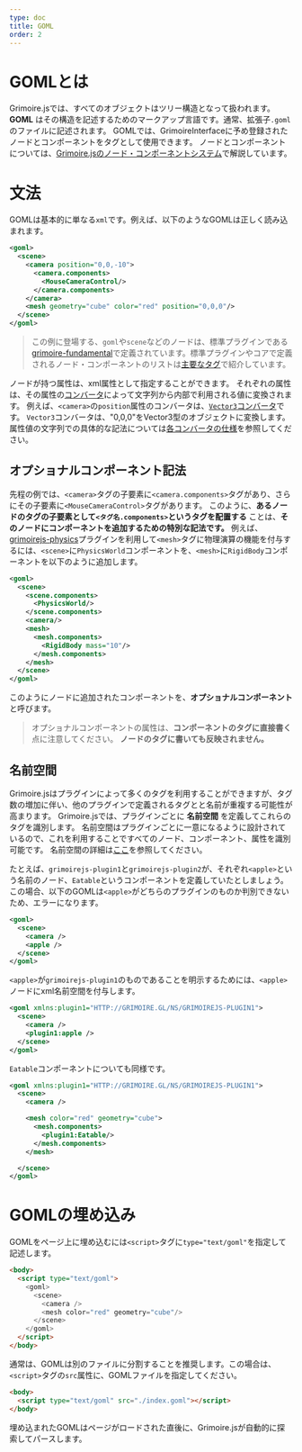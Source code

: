 ```yaml
---
type: doc
title: GOML
order: 2
---
```


# GOMLとは
Grimoire.jsでは、すべてのオブジェクトはツリー構造となって扱われます。
**GOML** はその構造を記述するためのマークアップ言語です。通常、拡張子`.goml`のファイルに記述されます。
GOMLでは、GrimoireInterfaceに予め登録されたノードとコンポーネントをタグとして使用できます。
ノードとコンポーネントについては、[Grimoire.jsのノード・コンポーネントシステム](urlto/compoentsystem)で解説しています。


# 文法
GOMLは基本的に単なる`xml`です。例えば、以下のようなGOMLは正しく読み込まれます。

```xml
<goml>
  <scene>
    <camera position="0,0,-10">
      <camera.components>
        <MouseCameraControl/>
      </camera.components>
    </camera>
    <mesh geometry="cube" color="red" position="0,0,0"/>
  </scene>
</goml>
```

> この例に登場する、`goml`や`scene`などのノードは、標準プラグインである[grimoire-fundamental](url_to_repo)で定義されています。標準プラグインやコアで定義されるノード・コンポーネントのリストは[主要なタグ](url_to/08_tags)で紹介しています。

ノードが持つ属性は、xml属性として指定することができます。
それぞれの属性は、その属性の[コンバータ](urlto/05_componentsystem#converter)によって文字列から内部で利用される値に変換されます。
例えば、`<camera>`の`position`属性のコンバータは、[`Vector3`コンバータ](urlto/05_componentsystem#converter#vector3)です。
`Vector3`コンバータは、"0,0,0"をVector3型のオブジェクトに変換します。
属性値の文字列での具体的な記法については[各コンバータの仕様](urlto/05_componentsystem#converter)を参照してください。


## オプショナルコンポーネント記法
先程の例では、`<camera>`タグの子要素に`<camera.components>`タグがあり、さらにその子要素に`<MouseCameraControl>`タグがあります。
このように、**あるノードのタグの子要素として`<タグ名.components>`というタグを配置する** ことは、**そのノードにコンポーネントを追加するための特別な記法です。**
例えば、[grimoirejs-physics](https://github.com/GrimoireGL/grimoirejs-physics)プラグインを利用して`<mesh>`タグに物理演算の機能を付与するには、`<scene>`に`PhysicsWorld`コンポーネントを、`<mesh>`に`RigidBody`コンポーネントを以下のように追加します。

```xml
<goml>
  <scene>
    <scene.components>
      <PhysicsWorld/>
    </scene.components>
    <camera/>
    <mesh>
      <mesh.components>
        <RigidBody mass="10"/>
      </mesh.components>
    </mesh>
  </scene>
</goml>
```
このようにノードに追加されたコンポーネントを、**オプショナルコンポーネント** と呼びます。

> オプショナルコンポーネントの属性は、**コンポーネントのタグに直接書く** 点に注意してください。
**ノードのタグに書いても反映されません。**

## 名前空間
Grimoire.jsはプラグインによって多くのタグを利用することができますが、タグ数の増加に伴い、他のプラグインで定義されるタグとと名前が重複する可能性が高まります。
Grimoire.jsでは、プラグインごとに **名前空間** を定義してこれらのタグを識別します。
名前空間はプラグインごとに一意になるように設計されているので、これを利用することですべてのノード、コンポーネント、属性を識別可能です。
名前空間の詳細は[ここ](urlto/plugin#namespace)を参照してください。

たとえば、`grimoirejs-plugin1`と`grimoirejs-plugin2`が、それぞれ`<apple>`という名前のノード、`Eatable`というコンポーネントを定義していたとしましょう。
この場合、以下のGOMLは`<apple>`がどちらのプラグインのものか判別できないため、エラーになります。

```xml
<goml>
  <scene>
    <camera />
    <apple />
  </scene>
</goml>
```

`<apple>`が`grimoirejs-plugin1`のものであることを明示するためには、`<apple>`ノードにxml名前空間を付与します。

```xml
<goml xmlns:plugin1="HTTP://GRIMOIRE.GL/NS/GRIMOIREJS-PLUGIN1">
  <scene>
    <camera />
    <plugin1:apple />
  </scene>
</goml>
```

`Eatable`コンポーネントについても同様です。
```xml
<goml xmlns:plugin1="HTTP://GRIMOIRE.GL/NS/GRIMOIREJS-PLUGIN1">
  <scene>
    <camera />

    <mesh color="red" geometry="cube">
      <mesh.components>
        <plugin1:Eatable/>
      </mesh.components>
    </mesh>

  </scene>
</goml>
```

# GOMLの埋め込み
GOMLをページ上に埋め込むには`<script>`タグに`type="text/goml"`を指定して記述します。

```html
<body>
  <script type="text/goml">
    <goml>
      <scene>
        <camera />
        <mesh color="red" geometry="cube"/>
      </scene>
    </goml>
  </script>
</body>
```

通常は、GOMLは別のファイルに分割することを推奨します。この場合は、`<script>`タグの`src`属性に、GOMLファイルを指定してください。

```html
<body>
  <script type="text/goml" src="./index.goml"></script>
</body>
```
埋め込まれたGOMLはページがロードされた直後に、Grimoire.jsが自動的に探索してパースします。
